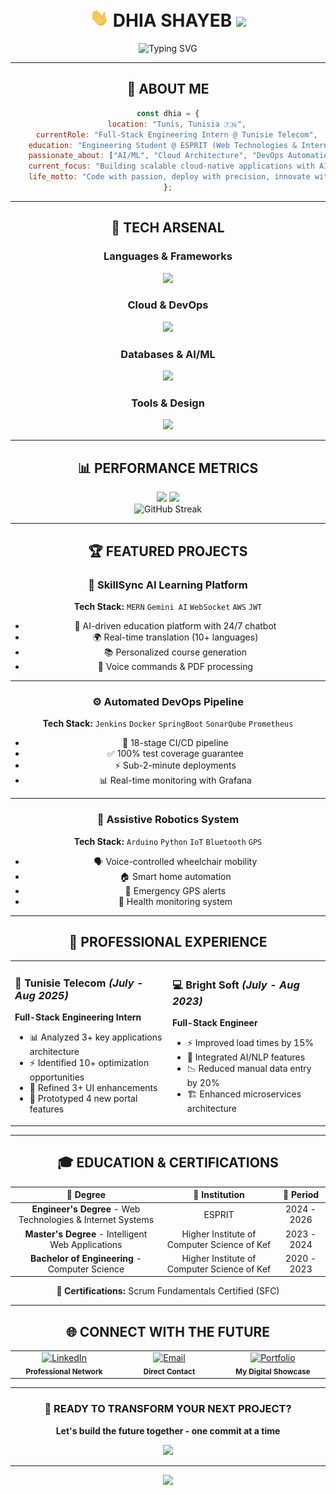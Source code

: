 <div align="center">

# <img src="https://raw.githubusercontent.com/ABSphreak/ABSphreak/master/gifs/Hi.gif" width="30px"> DHIA SHAYEB <img src="https://media.giphy.com/media/WUlplcMpOCEmTGBtBW/giphy.gif" width="30">

<div align="center">
  <img src="https://readme-typing-svg.demolab.com?font=Fira+Code&size=28&duration=3000&pause=1000&color=00F5FF&center=true&vCenter=true&width=600&lines=Full-Stack+Engineer;AI%2FML+Solutions+Developer;DevOps+Enthusiast;Cloud+Architecture+Specialist" alt="Typing SVG" />
</div>



---

## 🎯 **ABOUT ME**

```javascript
const dhia = {
    location: "Tunis, Tunisia 🇹🇳",
    currentRole: "Full-Stack Engineering Intern @ Tunisie Telecom",
    education: "Engineering Student @ ESPRIT (Web Technologies & Internet Systems)",
    passionate_about: ["AI/ML", "Cloud Architecture", "DevOps Automation", "Innovation"],
    current_focus: "Building scalable cloud-native applications with AI integration",
    life_motto: "Code with passion, deploy with precision, innovate with purpose"
};
```

---

## 🚀 **TECH ARSENAL**

<div align="center">

### **Languages & Frameworks**
<p>
  <img src="https://skillicons.dev/icons?i=javascript,typescript,python,java,dart,cpp,react,nextjs,nodejs,express,spring,flutter,graphql" />
</p>

### **Cloud & DevOps**
<p>
  <img src="https://skillicons.dev/icons?i=aws,azure,docker,kubernetes,jenkins,terraform,linux,git,github" />
</p>

### **Databases & AI/ML**
<p>
  <img src="https://skillicons.dev/icons?i=mongodb,postgresql,mysql,firebase,tensorflow,pytorch" />
</p>

### **Tools & Design**
<p>
  <img src="https://skillicons.dev/icons?i=vscode,figma,postman,arduino,grafana" />
</p>

</div>

---

## 📊 **PERFORMANCE METRICS**

<div align="center">
  
<img height="180em" src="https://github-readme-stats-eight-theta.vercel.app/api?username=ChaiebDhia&show_icons=true&theme=cyberpunk&include_all_commits=true&count_private=true"/>
<img height="180em" src="https://github-readme-stats-eight-theta.vercel.app/api/top-langs/?username=ChaiebDhia&layout=compact&langs_count=8&theme=cyberpunk"/>

</div>

<div align="center">
  <img src="https://github-readme-streak-stats.herokuapp.com/?user=ChaiebDhia&theme=cyberpunk" alt="GitHub Streak" />
</div>

---

## 🏆 **FEATURED PROJECTS**

<div align="center">

### 🤖 **SkillSync AI Learning Platform**

**Tech Stack:** `MERN` `Gemini AI` `WebSocket` `AWS` `JWT`
- 🧠 AI-driven education platform with 24/7 chatbot
- 🌍 Real-time translation (10+ languages)
- 📚 Personalized course generation
- 🎤 Voice commands & PDF processing

---

### ⚙️ **Automated DevOps Pipeline**

**Tech Stack:** `Jenkins` `Docker` `SpringBoot` `SonarQube` `Prometheus`
- 🔄 18-stage CI/CD pipeline
- ✅ 100% test coverage guarantee
- ⚡ Sub-2-minute deployments
- 📊 Real-time monitoring with Grafana

---

### 🦾 **Assistive Robotics System**

**Tech Stack:** `Arduino` `Python` `IoT` `Bluetooth` `GPS`
- 🗣️ Voice-controlled wheelchair mobility
- 🏠 Smart home automation
- 🚨 Emergency GPS alerts
- 💊 Health monitoring system

</div>

---

## 💼 **PROFESSIONAL EXPERIENCE**

<table>
<tr>
<td width="50%">

### 🏢 **Tunisie Telecom** *(July - Aug 2025)*
**Full-Stack Engineering Intern**
- 📊 Analyzed 3+ key applications architecture
- ⚡ Identified 10+ optimization opportunities
- 🎨 Refined 3+ UI enhancements
- 🚀 Prototyped 4 new portal features

</td>
<td width="50%">

### 💻 **Bright Soft** *(July - Aug 2023)*
**Full-Stack Engineer**
- ⚡ Improved load times by 15%
- 🤖 Integrated AI/NLP features
- 📉 Reduced manual data entry by 20%
- 🏗️ Enhanced microservices architecture

</td>
</tr>
</table>

---

## 🎓 **EDUCATION & CERTIFICATIONS**

<div align="center">

| 🎯 **Degree** | 🏫 **Institution** | 📅 **Period** |
|:---:|:---:|:---:|
| **Engineer's Degree** - Web Technologies & Internet Systems | ESPRIT | 2024 - 2026 |
| **Master's Degree** - Intelligent Web Applications | Higher Institute of Computer Science of Kef | 2023 - 2024 |
| **Bachelor of Engineering** - Computer Science | Higher Institute of Computer Science of Kef | 2020 - 2023 |

**🏅 Certifications:** Scrum Fundamentals Certified (SFC)

</div>

---

## 🌐 **CONNECT WITH THE FUTURE**

<div align="center">

<table>
<tr>
<td align="center" width="200">
<a href="https://linkedin.com/in/dhia-shayeb" target="_blank">
<img src="https://img.shields.io/badge/🔗_LinkedIn-0A66C2?style=for-the-badge&logo=linkedin&logoColor=white&labelColor=000000&color=00F5FF&logoWidth=20" alt="LinkedIn" />
</a>
<br><sub><b>Professional Network</b></sub>
</td>
<td align="center" width="200">
<a href="mailto:dhiashayeb6@gmail.com">
<img src="https://img.shields.io/badge/📧_Email-EA4335?style=for-the-badge&logo=gmail&logoColor=white&labelColor=000000&color=FF006E&logoWidth=20" alt="Email" />
</a>
<br><sub><b>Direct Contact</b></sub>
</td>
<td align="center" width="200">
<a href="https://dhiashayeb.vercel.app" target="_blank">
<img src="https://img.shields.io/badge/🌐_Portfolio-000000?style=for-the-badge&logo=vercel&logoColor=white&labelColor=000000&color=8A2BE2&logoWidth=20" alt="Portfolio" />
</a>
<br><sub><b>My Digital Showcase</b></sub>
</td>
</tr>
</table>

</div>

---

<div align="center">

<div align="center">

### **🚀 READY TO TRANSFORM YOUR NEXT PROJECT?**
**Let's build the future together - one commit at a time**

<img src="https://media.giphy.com/media/LnQjpWaON8nhr21vNW/giphy.gif" width="60">

---

<img src="https://capsule-render.vercel.app/api?type=waving&color=gradient&customColorList=0,2,2,5,30&height=100&section=footer"/>

</div>
